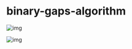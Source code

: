 # binary-gaps-algorithm

![img](https://i.imgur.com/XiHnSfU.png)

![img](https://i.imgur.com/7FTpFEU.png)
